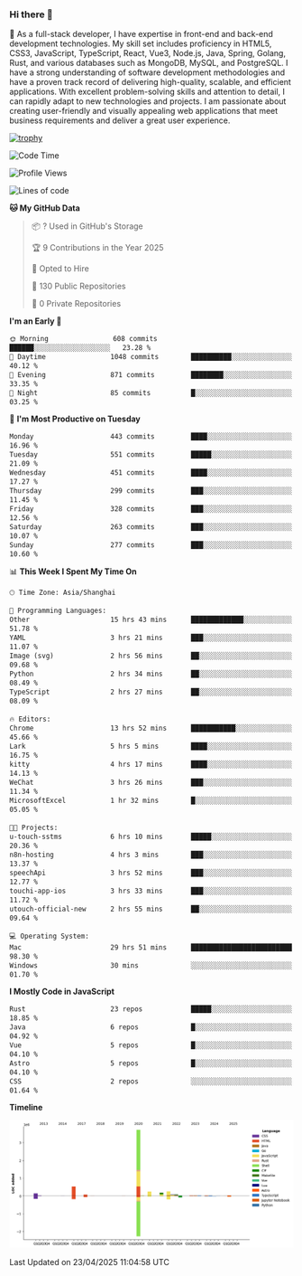 ### Hi there 👋

🌱 As a full-stack developer, I have expertise in front-end and back-end development technologies. My skill set includes proficiency in HTML5, CSS3, JavaScript, TypeScript, React, Vue3, Node.js, Java, Spring, Golang, Rust, and various databases such as MongoDB, MySQL, and PostgreSQL. I have a strong understanding of software development methodologies and have a proven track record of delivering high-quality, scalable, and efficient applications. With excellent problem-solving skills and attention to detail, I can rapidly adapt to new technologies and projects. I am passionate about creating user-friendly and visually appealing web applications that meet business requirements and deliver a great user experience.

[![trophy](https://github-profile-trophy.vercel.app/?username=elton&rank=SECRET,SSS,SS,S,AAA,AA,A&theme=onedark&no-frame=true&margin-w=10)](https://github.com/ryo-ma/github-profile-trophy)

<!--START_SECTION:waka-->
![Code Time](http://img.shields.io/badge/Code%20Time-1%2C574%20hrs%201%20min-blue)

![Profile Views](http://img.shields.io/badge/Profile%20Views-0-blue)

![Lines of code](https://img.shields.io/badge/From%20Hello%20World%20I%27ve%20Written-5.6%20million%20lines%20of%20code-blue)

**🐱 My GitHub Data** 

> 📦 ? Used in GitHub's Storage 
 > 
> 🏆 9 Contributions in the Year 2025
 > 
> 💼 Opted to Hire
 > 
> 📜 130 Public Repositories 
 > 
> 🔑 0 Private Repositories 
 > 
**I'm an Early 🐤** 

```text
🌞 Morning                608 commits         ██████░░░░░░░░░░░░░░░░░░░   23.28 % 
🌆 Daytime                1048 commits        ██████████░░░░░░░░░░░░░░░   40.12 % 
🌃 Evening                871 commits         ████████░░░░░░░░░░░░░░░░░   33.35 % 
🌙 Night                  85 commits          █░░░░░░░░░░░░░░░░░░░░░░░░   03.25 % 
```
📅 **I'm Most Productive on Tuesday** 

```text
Monday                   443 commits         ████░░░░░░░░░░░░░░░░░░░░░   16.96 % 
Tuesday                  551 commits         █████░░░░░░░░░░░░░░░░░░░░   21.09 % 
Wednesday                451 commits         ████░░░░░░░░░░░░░░░░░░░░░   17.27 % 
Thursday                 299 commits         ███░░░░░░░░░░░░░░░░░░░░░░   11.45 % 
Friday                   328 commits         ███░░░░░░░░░░░░░░░░░░░░░░   12.56 % 
Saturday                 263 commits         ███░░░░░░░░░░░░░░░░░░░░░░   10.07 % 
Sunday                   277 commits         ███░░░░░░░░░░░░░░░░░░░░░░   10.60 % 
```


📊 **This Week I Spent My Time On** 

```text
🕑︎ Time Zone: Asia/Shanghai

💬 Programming Languages: 
Other                    15 hrs 43 mins      █████████████░░░░░░░░░░░░   51.78 % 
YAML                     3 hrs 21 mins       ███░░░░░░░░░░░░░░░░░░░░░░   11.07 % 
Image (svg)              2 hrs 56 mins       ██░░░░░░░░░░░░░░░░░░░░░░░   09.68 % 
Python                   2 hrs 34 mins       ██░░░░░░░░░░░░░░░░░░░░░░░   08.49 % 
TypeScript               2 hrs 27 mins       ██░░░░░░░░░░░░░░░░░░░░░░░   08.09 % 

🔥 Editors: 
Chrome                   13 hrs 52 mins      ███████████░░░░░░░░░░░░░░   45.66 % 
Lark                     5 hrs 5 mins        ████░░░░░░░░░░░░░░░░░░░░░   16.75 % 
kitty                    4 hrs 17 mins       ████░░░░░░░░░░░░░░░░░░░░░   14.13 % 
WeChat                   3 hrs 26 mins       ███░░░░░░░░░░░░░░░░░░░░░░   11.34 % 
MicrosoftExcel           1 hr 32 mins        █░░░░░░░░░░░░░░░░░░░░░░░░   05.05 % 

🐱‍💻 Projects: 
u-touch-sstms            6 hrs 10 mins       █████░░░░░░░░░░░░░░░░░░░░   20.36 % 
n8n-hosting              4 hrs 3 mins        ███░░░░░░░░░░░░░░░░░░░░░░   13.37 % 
speechApi                3 hrs 52 mins       ███░░░░░░░░░░░░░░░░░░░░░░   12.77 % 
touchi-app-ios           3 hrs 33 mins       ███░░░░░░░░░░░░░░░░░░░░░░   11.72 % 
utouch-official-new      2 hrs 55 mins       ██░░░░░░░░░░░░░░░░░░░░░░░   09.64 % 

💻 Operating System: 
Mac                      29 hrs 51 mins      █████████████████████████   98.30 % 
Windows                  30 mins             ░░░░░░░░░░░░░░░░░░░░░░░░░   01.70 % 
```

**I Mostly Code in JavaScript** 

```text
Rust                     23 repos            █████░░░░░░░░░░░░░░░░░░░░   18.85 % 
Java                     6 repos             █░░░░░░░░░░░░░░░░░░░░░░░░   04.92 % 
Vue                      5 repos             █░░░░░░░░░░░░░░░░░░░░░░░░   04.10 % 
Astro                    5 repos             █░░░░░░░░░░░░░░░░░░░░░░░░   04.10 % 
CSS                      2 repos             ░░░░░░░░░░░░░░░░░░░░░░░░░   01.64 % 
```



**Timeline**

![Lines of Code chart](https://raw.githubusercontent.com/elton/elton/main/assets/bar_graph.png)


 Last Updated on 23/04/2025 11:04:58 UTC
<!--END_SECTION:waka-->

<!--
**elton/elton** is a ✨ _special_ ✨ repository because its `README.md` (this file) appears on your GitHub profile.

Here are some ideas to get you started:

- 🔭 I’m currently working on ...
- 🌱 I’m currently learning ...
- 👯 I’m looking to collaborate on ...
- 🤔 I’m looking for help with ...
- 💬 Ask me about ...
- 📫 How to reach me: ...
- 😄 Pronouns: ...
- ⚡ Fun fact: ...
-->
